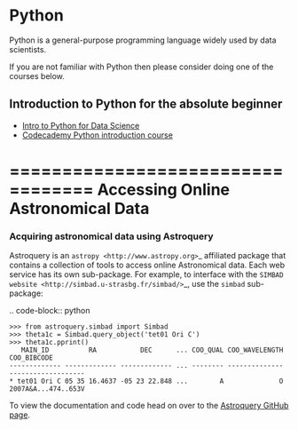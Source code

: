 # Python

Python is a general-purpose programming language widely used by data scientists.

If you are not familiar with Python then please consider doing one of the courses below.

## Introduction to Python for the absolute beginner

* <a href="https://www.datacamp.com/courses/intro-to-python-for-data-science" target="_blank">Intro to Python for Data Science</a>
* <a href="https://www.codecademy.com/learn/python" target="_blank">Codecademy Python introduction course</a>


==================================
Accessing Online Astronomical Data
==================================

### Acquiring astronomical data using Astroquery

Astroquery is an `astropy <http://www.astropy.org>`_ affiliated package that
contains a collection of tools to access online Astronomical data. Each web
service has its own sub-package. For example, to interface with the `SIMBAD
website <http://simbad.u-strasbg.fr/simbad/>`_, use the ``simbad`` sub-package:

.. code-block:: python

    >>> from astroquery.simbad import Simbad
    >>> theta1c = Simbad.query_object('tet01 Ori C')
    >>> theta1c.pprint()
       MAIN_ID          RA           DEC      ... COO_QUAL COO_WAVELENGTH     COO_BIBCODE
    ------------- ------------- ------------- ... -------- -------------- -------------------
    * tet01 Ori C 05 35 16.4637 -05 23 22.848 ...        A              O 2007A&A...474..653V

To view the documentation and code head on over to the <a href="https://github.com/astropy/astroquery" target="_blank">Astroquery GitHub page</a>.